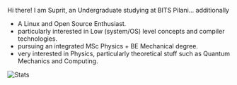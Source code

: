 Hi there! I am Suprit, an Undergraduate studying at BITS Pilani... additionally
- A Linux and Open Source Enthusiast.
- particularly interested in Low (system/OS) level concepts and compiler technologies.
- pursuing an integrated MSc Physics + BE Mechanical degree.
- very interested in Physics, particularly theoretical stuff such as Quantum Mechanics and Computing.


![Stats](https://gh-readme-stats-vercel-p6pk7qw74-suprit-s-jahagirdars-projects.vercel.app/api?username=wassup05&theme=tokyonight&rank_icon=github&show_icons=true&include_all_commits=true)
